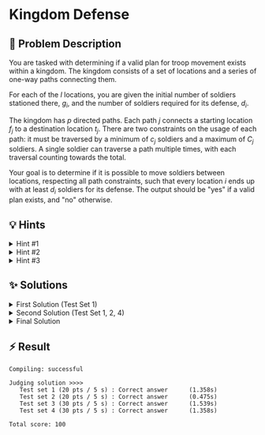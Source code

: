 # Kingdom Defense

## 📝 Problem Description

You are tasked with determining if a valid plan for troop movement exists within a kingdom. The kingdom consists of a set of locations and a series of one-way paths connecting them.

For each of the $l$ locations, you are given the initial number of soldiers stationed there, $g_i$, and the number of soldiers required for its defense, $d_i$.

The kingdom has $p$ directed paths. Each path $j$ connects a starting location $f_j$ to a destination location $t_j$. There are two constraints on the usage of each path: it must be traversed by a minimum of $c_j$ soldiers and a maximum of $C_j$ soldiers. A single soldier can traverse a path multiple times, with each traversal counting towards the total.

Your goal is to determine if it is possible to move soldiers between locations, respecting all path constraints, such that every location $i$ ends up with at least $d_i$ soldiers for its defense. The output should be "yes" if a valid plan exists, and "no" otherwise.

## 💡 Hints

<details>
<summary>Hint #1</summary>
Think about the problem in terms of resources and constraints. The soldiers are a resource that needs to be moved from where they are to where they are needed. The paths act as channels with capacity limits. This structure is common in a particular class of algorithmic problems. How can you formally model this system of locations, paths, and soldier counts?
</details>
<details>
<summary>Hint #2</summary>
This problem can be modeled as a maximum flow problem on a graph. Consider creating a network with a single source and a single sink. How would you represent the locations, the initial number of soldiers, the required number of soldiers, and the path capacities as nodes and edges in this network?
</details>
<details>
<summary>Hint #3</summary>
The most challenging constraint is the *minimum* number of soldiers, $c_j$, required on each path. A standard max-flow algorithm only handles maximum capacities. Think about how to transform the problem to incorporate these lower bounds. Since $c_j$ soldiers *must* travel from location $f_j$ to $t_j$, this portion of the movement is non-negotiable. How does this mandatory movement affect the net number of available soldiers at locations $f_j$ and $t_j$ *before* you solve for the remaining, optional soldier movements?
</details>

## ✨ Solutions

<details>
<summary>First Solution (Test Set 1)</summary>

### Approach

For the first test set, the problem is simplified as the minimum traversal requirement for any path is zero (i.e., $c_j = 0$). This allows us to model the problem as a standard maximum flow problem.

We can represent the kingdom as a flow network:
-   **Nodes**: Each location $i$ becomes a node in our graph. We also introduce a global **source node ($S$)** and a global **sink node ($T$)**.
-   **Edges and Capacities**:
    1.  **Supply Edges**: For each location $i$, we add a directed edge from the source $S$ to node $i$ with a capacity of $g_i$. This represents the initial number of soldiers available at that location.
    2.  **Demand Edges**: For each location $i$, we add a directed edge from node $i$ to the sink $T$ with a capacity of $d_i$. This represents the number of soldiers required at that location for defense.
    3.  **Path Edges**: For each path $j$ from location $f_j$ to $t_j$, we add a directed edge from node $f_j$ to node $t_j$ with capacity $C_j$, which is the maximum number of soldiers that can use this path.

### Logic

The total number of soldiers required across the entire kingdom is the sum of all demands, $\sum d_i$. We want to see if it's possible to route soldiers from their initial locations (supply from $S$) to fulfill all defense requirements (demand at $T$), without violating path capacities.

We can solve this by calculating the maximum flow from the source $S$ to the sink $T$ in the constructed network.
-   If the **max flow is equal to the total demand ($\sum d_i$)**, it means that enough soldiers could be moved through the network to satisfy the requirements of every single location. Thus, a valid plan exists.
-   If the **max flow is less than the total demand**, it's impossible to meet all defense requirements, and no such plan exists.

A simple preliminary check can be done: if the total number of soldiers in the kingdom ($\sum g_i$) is less than the total required ($\sum d_i$), a solution is impossible.

```cpp
///1
#include<iostream>
#include<vector>


#include <boost/graph/adjacency_list.hpp>
#include <boost/graph/push_relabel_max_flow.hpp>

typedef boost::adjacency_list_traits<boost::vecS, boost::vecS, boost::directedS> traits;
typedef boost::adjacency_list<boost::vecS, 
                              boost::vecS, 
                              boost::directedS, 
                              boost::no_property,
                              boost::property<boost::edge_capacity_t, long,
                                              boost::property<boost::edge_residual_capacity_t, long,
                                                              boost::property<boost::edge_reverse_t, traits::edge_descriptor>>>> graph;
typedef traits::vertex_descriptor vertex_desc;
typedef traits::edge_descriptor edge_desc;


class edge_adder {
  graph &G;
  
  public:
    explicit edge_adder(graph &G) : G(G) {}
    
    void add_edge(int from, int to, long capacity) {
      auto c_map = boost::get(boost::edge_capacity, G);
      auto r_map = boost::get(boost::edge_reverse, G);
      const auto e = boost::add_edge(from, to, G).first;
      const auto rev_e = boost::add_edge(to, from, G).first;
      c_map[e] = capacity;
      c_map[rev_e] = 0; // reverse edge has no capacity!
      r_map[e] = rev_e;
      r_map[rev_e] = e;
    }
};

void solve() {
  // ===== READ INPUT & BUILD GRAPH =====
  int l, p; std::cin >> l >> p;
  
  graph G(l);
  edge_adder adder(G);
  
  const vertex_desc v_source = boost::add_vertex(G);
  const vertex_desc v_sink = boost::add_vertex(G);
  
  int in_capacity = 0;
  int out_capacity = 0;
  for(int i = 0; i < l; ++i) {
    int g, d; std::cin >> g >> d;
    adder.add_edge(v_source, i, g);
    adder.add_edge(i, v_sink, d);

    in_capacity += g;
    out_capacity += d;
  }
  
  if(in_capacity < out_capacity) {
    // Not enough soldiers 
    std::cout << "no" << std::endl;
    return;
  }
  
  for(int i = 0; i < p; ++i) {
    int f, t, c, C; std::cin >> f >> t >> c >> C;
    adder.add_edge(f, t, C); // TODO: Change this. This should only work for first test set
  }
  
  // ===== CALCULATE MAX FLOW =====
  long flow = boost::push_relabel_max_flow(G, v_source, v_sink);
  
  // ===== OUTPUT =====
  if(flow >= out_capacity) {
    std::cout << "yes" << std::endl;
  } else {
    std::cout << "no" << std::endl;
  }
}

int main() {
  std::ios_base::sync_with_stdio(false);
  
  int n_tests; std::cin >> n_tests;
  while(n_tests--) {
    solve();
  }
}
```
</details>
<details>
<summary>Second Solution (Test Set 1, 2, 4)</summary>

### Approach

To handle the general case where paths have a minimum traversal requirement $c_j > 0$, we need to adapt our max-flow model. The key insight is to realize that the movement of $c_j$ soldiers along path $j$ (from $f_j$ to $t_j$) is **mandatory**. We can account for these mandatory movements *before* setting up the flow network for the remaining optional movements.

### Logic

For each path $j$ from $f_j$ to $t_j$ with a minimum requirement $c_j$:
1.  We assume these $c_j$ soldiers are moved. This "costs" location $f_j$ $c_j$ soldiers and "gives" location $t_j$ $c_j$ soldiers.
2.  We can adjust the initial soldier counts accordingly: the available soldiers at $f_j$ become $g_{f_j} - c_j$, and at $t_j$ they become $g_{t_j} + c_j$.
3.  After this mandatory movement, the path from $f_j$ to $t_j$ can still be used by additional soldiers. The remaining capacity for optional movement is $C_j - c_j$.

After performing this adjustment for all paths, we have a new set of "available" soldiers at each location. Let's call this adjusted count $g'_i$. The problem is now reduced to the one from the first test set: with $g'_i$ soldiers at each location $i$, can we satisfy the demand $d_i$ using paths with capacities $C_j - c_j$?

We build the same flow network as before, but with these new values:
-   **Supply Edges**: Edge from $S$ to $i$ with capacity $g'_i$.
-   **Demand Edges**: Edge from $i$ to $T$ with capacity $d_i$.
-   **Path Edges**: Edge from $f_j$ to $t_j$ with capacity $C_j - c_j$.

The logic remains the same: a solution is possible if the max flow equals the total demand $\sum d_i$.

*Note*: This approach has a subtle bug. The adjusted soldier count $g'_i$ can become negative if a location must dispatch more mandatory soldiers than it has. Passing a negative capacity to the max-flow algorithm leads to incorrect behavior. The final solution addresses this issue.

```cpp
#include<iostream>

#include <boost/graph/adjacency_list.hpp>
#include <boost/graph/push_relabel_max_flow.hpp>

typedef boost::adjacency_list_traits<boost::vecS, boost::vecS, boost::directedS> traits;
typedef boost::adjacency_list<boost::vecS, 
                              boost::vecS, 
                              boost::directedS, 
                              boost::no_property,
                              boost::property<boost::edge_capacity_t, long,
                                              boost::property<boost::edge_residual_capacity_t, long,
                                                              boost::property<boost::edge_reverse_t, traits::edge_descriptor>>>> graph;
typedef traits::vertex_descriptor vertex_desc;
typedef traits::edge_descriptor edge_desc;


class edge_adder {
  graph &G;
  
  public:
    explicit edge_adder(graph &G) : G(G) {}
    
    void add_edge(int from, int to, long capacity) {
      auto c_map = boost::get(boost::edge_capacity, G);
      auto r_map = boost::get(boost::edge_reverse, G);
      const auto e = boost::add_edge(from, to, G).first;
      const auto rev_e = boost::add_edge(to, from, G).first;
      c_map[e] = capacity;
      c_map[rev_e] = 0; // reverse edge has no capacity!
      r_map[e] = rev_e;
      r_map[rev_e] = e;
    }
};

void solve() {
  // ===== READ INPUT & BUILD GRAPH =====
  int l, p; std::cin >> l >> p;
  
  graph G(l);
  edge_adder adder(G);
  
  const vertex_desc v_source = boost::add_vertex(G);
  const vertex_desc v_sink = boost::add_vertex(G);
  
  std::vector<int> in_capacities(l);
  
  int in_capacity = 0;
  int out_capacity = 0;
  for(int i = 0; i < l; ++i) {
    int g, d; std::cin >> in_capacities[i] >> d;
    adder.add_edge(i, v_sink, d); // Only add "out_capacity"

    in_capacity += in_capacities[i];
    out_capacity += d;
  }
  
  if(in_capacity < out_capacity) {
    // Not enough soldiers 
    std::cout << "no" << std::endl;
    return;
  }
  
  for(int i = 0; i < p; ++i) {
    int f, t, c, C; std::cin >> f >> t >> c >> C;
    
    // Adjust "in_capacities" based on minimum amount of soldiers along a path (c)
    in_capacities[f] -= c;
    in_capacities[t] += c;
    
    adder.add_edge(f, t, C - c);
  }
  
  // Add "in_capacities" as edges
  for(int i = 0; i < l; ++i) {
    adder.add_edge(v_source, i, in_capacities[i]);
  }
  
  // ===== CALCULATE MAX FLOW =====
  long flow = boost::push_relabel_max_flow(G, v_source, v_sink);
  
  // ===== OUTPUT =====
  if(flow >= out_capacity) {
    std::cout << "yes" << std::endl;
  } else {
    std::cout << "no" << std::endl;
  }
}

int main() {
  std::ios_base::sync_with_stdio(false);
  
  int n_tests; std::cin >> n_tests;
  while(n_tests--) {
    solve();
  }
}
```
</details>
<details>
<summary>Final Solution</summary>

### Approach

This solution refines the previous one by correctly handling the case where the adjusted initial soldier count, $g'_i$, becomes negative.

As before, we first account for the mandatory flow $c_j$ on each path by calculating an *effective garrison* count, $g'_i$, for each location $i$.
$g'_i = g_i - (\text{sum of } c_j \text{ for paths starting at } i) + (\text{sum of } c_k \text{ for paths ending at } i)$

The problem is then to use the remaining path capacities ($C_j-c_j$) to move soldiers from locations with a surplus to satisfy the final demands $d_i$.

### Logic

We build the flow network with a source $S$ and sink $T$:
-   **Path Edges**: For each path $j$ from $f_j$ to $t_j$, add an edge with capacity $C_j - c_j$.
-   **Demand Edges**: For each location $i$, add an edge from $i$ to the sink $T$ with capacity $d_i$. The total demand is $\sum d_i$.
-   **Supply Edges**: This is the crucial part. An edge from the source $S$ to a location $i$ represents the supply of soldiers that location $i$ can contribute to the network.
    -   If $g'_i \geq 0$, location $i$ has a surplus (or is balanced) after mandatory movements. It can supply up to $g'_i$ soldiers. We add an edge $S \to i$ with capacity $g'_i$.
    -   If $g'_i < 0$, location $i$ is in a **deficit**. It needs to *receive* $|g'_i|$ soldiers just to fulfill its mandatory path commitments. It has no soldiers to supply to the network. Therefore, the capacity of the edge $S \to i$ must be **0**.

By setting the supply capacity to $\max(0, g'_i)$, we correctly model that deficit locations do not contribute soldiers, they only consume them.

The final check remains the same: we compute the max flow from $S$ to $T$. If the flow is at least the total demand $\sum d_i$, a valid plan exists. A preliminary check that the total number of soldiers in the kingdom is sufficient ($\sum g_i \geq \sum d_i$) is also a good practice.

```cpp
#include<iostream>
#include<vector>
#include<cmath>

#include <boost/graph/adjacency_list.hpp>
#include <boost/graph/push_relabel_max_flow.hpp>

typedef boost::adjacency_list_traits<boost::vecS, boost::vecS, boost::directedS> traits;
typedef boost::adjacency_list<boost::vecS, 
                              boost::vecS, 
                              boost::directedS, 
                              boost::no_property,
                              boost::property<boost::edge_capacity_t, long,
                                              boost::property<boost::edge_residual_capacity_t, long,
                                                              boost::property<boost::edge_reverse_t, traits::edge_descriptor>>>> graph;
typedef traits::vertex_descriptor vertex_desc;
typedef traits::edge_descriptor edge_desc;


class edge_adder {
  graph &G;
  
  public:
    explicit edge_adder(graph &G) : G(G) {}
    
    void add_edge(int from, int to, long capacity) {
      auto c_map = boost::get(boost::edge_capacity, G);
      auto r_map = boost::get(boost::edge_reverse, G);
      const auto e = boost::add_edge(from, to, G).first;
      const auto rev_e = boost::add_edge(to, from, G).first;
      c_map[e] = capacity;
      c_map[rev_e] = 0; // reverse edge has no capacity!
      r_map[e] = rev_e;
      r_map[rev_e] = e;
    }
};

void solve() {
  // ===== READ INPUT & BUILD GRAPH =====
  int l, p; std::cin >> l >> p;
  
  graph G(l);
  edge_adder adder(G);
  
  const vertex_desc v_source = boost::add_vertex(G);
  const vertex_desc v_sink = boost::add_vertex(G);
  
  std::vector<int> in_capacities(l);
  
  int in_capacity = 0;
  int out_capacity = 0;
  for(int i = 0; i < l; ++i) {
    int d; std::cin >> in_capacities[i] >> d;
    adder.add_edge(i, v_sink, d); // Only add "out_capacity"

    in_capacity += in_capacities[i];
    out_capacity += d;
  }
  
  if(in_capacity < out_capacity) {
    // Not enough soldiers 
    std::cout << "no" << std::endl;
    return;
  }
  
  for(int i = 0; i < p; ++i) {
    int f, t, c, C; std::cin >> f >> t >> c >> C;
    
    // Adjust "in_capacities" based on minimum amount of soldiers along a path (c)
    in_capacities[f] -= c;
    in_capacities[t] += c;
    
    adder.add_edge(f, t, C - c);
  }
  
  // Add "in_capacities" as edges
  for(int i = 0; i < l; ++i) {
    adder.add_edge(v_source, i, std::max(in_capacities[i], 0));
  }
  
  // ===== CALCULATE MAX FLOW =====
  long flow = boost::push_relabel_max_flow(G, v_source, v_sink);

  // ===== OUTPUT =====
  if(flow >= out_capacity) {
    std::cout << "yes" << std::endl;
  } else {
    std::cout << "no" << std::endl;
  }
}

int main() {
  std::ios_base::sync_with_stdio(false);
  
  int n_tests; std::cin >> n_tests;
  while(n_tests--) {
    solve();
  }
}
```
</details>

## ⚡ Result

```plaintext
Compiling: successful

Judging solution >>>>
   Test set 1 (20 pts / 5 s) : Correct answer      (1.358s)
   Test set 2 (20 pts / 5 s) : Correct answer      (0.475s)
   Test set 3 (30 pts / 5 s) : Correct answer      (1.539s)
   Test set 4 (30 pts / 5 s) : Correct answer      (1.358s)

Total score: 100
```
